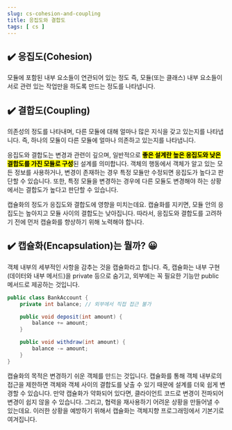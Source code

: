 ```yaml
---
slug: cs-cohesion-and-coupling
title: 응집도와 결합도
tags: [ cs ]
---
```


## ✔️ 응집도(Cohesion)
모듈에 포함된 내부 요소들이 연관되어 있는 정도 즉, 모듈(또는 클래스) 내부 요소들이 서로 관련 있는 작업만을 하도록 만드는 정도를 나타냅니다.

## ✔️ 결합도(Coupling)
의존성의 정도를 나타내며, 다른 모듈에 대해 얼마나 많은 지식을 갖고 있는지를 나타냅니다.
즉, 하나의 모듈이 다른 모듈에 얼마나 의존하고 있는지를 나타냅니다.

응집도와 결합도는 변경과 관련이 깊으며, 일반적으로 <mark>**좋은 설계란 높은 응집도와 낮은 결합도를 가진 모듈로 구성**</mark>된 설계를 의미합니다. 객체의 행동에서 객체가 알고 있는 모든 정보를 사용하거나, 변경이 존재하는 경우 특정 모듈만 수정되면 응집도가 높다고 판단할 수 있습니다. 또한, 특정 모듈을 변경하는 경우에 다른 모듈도 변경해야 하는 상황에서는 결합도가 높다고 판단할 수 있습니다.

캡슐화의 정도가 응집도와 결합도에 영향을 미치는데요. 캡슐화를 지키면, 모듈 안의 응집도는 높아지고 모듈 사이의 결합도는 낮아집니다. 따라서, 응집도와 결합도를 고려하기 전에 먼저 캡슐화를 향상하기 위해 노력해야 합니다.

## ✔️ 캡슐화(Encapsulation)는 뭘까? 😀
객체 내부의 세부적인 사항을 감추는 것을 캡슐화라고 합니다. 즉, 캡슐화는 내부 구현(데이터와 내부 메서드)을 private 등으로 숨기고, 외부에는 꼭 필요한 기능만 public 메서드로 제공하는 것입니다.

```java
public class BankAccount {
    private int balance; // 외부에서 직접 접근 불가

    public void deposit(int amount) {
        balance += amount;
    }

    public void withdraw(int amount) {
        balance -= amount;
    }
}
```

캡슐화의 목적은 변경하기 쉬운 객체를 만드는 것입니다. 캡슐화를 통해 객체 내부로의 접근을 제한하면 객체와 객체 사이의 결합도를 낮출 수 있기 때문에 설계를 더욱 쉽게 변경할 수 있습니다. 만약 캡슐화가 약화되어 있다면, 클라이언트 코드로 변경이 전파되어 변경이 쉽지 않을 수 있습니다. 그리고, 협력을 재사용하기 어려운 상황을 만들어낼 수 있는데요. 이러한 상황을 예방하기 위해서 캡슐화는 객체지향 프로그래밍에서 기본기로 여겨집니다.